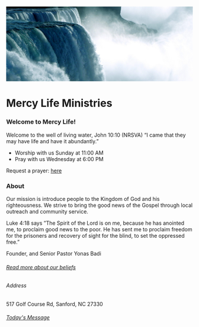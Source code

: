 ![alt text](niagara-falls.jpg)


# Mercy Life Ministries

### Welcome to Mercy Life!
Welcome to the well of living water, John 10:10 (NRSVA) “I came that they may have life and have it abundantly.”

 - Worship with us Sunday at 11:00 AM
 - Pray with us Wednesday at 6:00 PM

Request a prayer: [here](https://mercylifeministry.com/prayer-request/)



### About
Our mission is introduce people to the Kingdom of God and his righteousness.  We strive to bring the good news of the Gospel through local outreach and community service. 

Luke 4:18 says ”The Spirit of the Lord is on me, because he has anointed me, to proclaim good news to the poor. He has sent me to proclaim freedom for the prisoners and recovery of sight for the blind, to set the oppressed free.”

Founder, and Senior Pastor Yonas Badi


###### [_Read more about our beliefs_](beliefs.md)

###### Address 
517 Golf Course Rd, Sanford, NC 27330

###### [Today's Message](todaysmessage.md)
